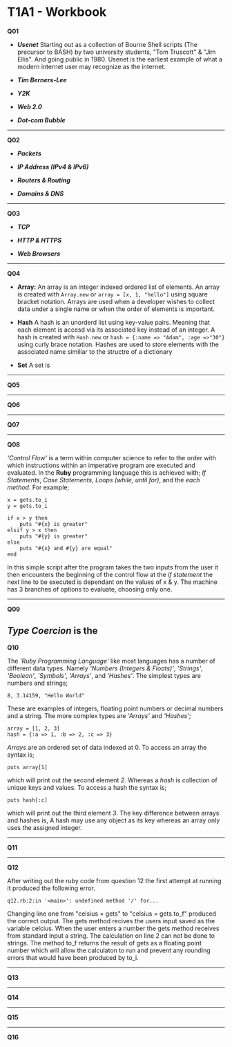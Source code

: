 # T1A1 - Workbook

**Q01**

* ***Usenet*** Starting out as a collection of Bourne Shell scripts (The
precursor to BASH) by two university students, "Tom Truscott" & "Jim Ellis". And
going public in 1980. Usenet is the earliest example of what a modern internet
user may recognize as the internet.

* ***Tim Berners-Lee***

* ***Y2K***

* ***Web 2.0***

* ***Dot-com Bubble***

---

**Q02**

* ***Packets***

* ***IP Address (IPv4 & IPv6)***

* ***Routers & Routing***

* ***Domains & DNS***

---

**Q03**

* ***TCP***

* ***HTTP & HTTPS***

* ***Web Browsers***

---

**Q04**

* **Array:** An array is an integer indexed ordered list of elements. An array
is created with ```Array.new``` or ```array = [x, 1, "hello"]``` using square
bracket notation. Arrays are used when a developer wishes to collect data under
a single name or when the order of elements is important.

* **Hash** A hash is an unorderd list using key-value pairs. Meaning that each
element is accesd via its associated key instead of an integer. A hash is
created with ```Hash.new``` or ```hash = {:name => "Adam", :age =>"30"}```
using curly brace notation. Hashes are used to store elements with the associated
name similiar to the structre of a dictionary

* **Set** A set is

---

**Q05**

---

**Q06**

---

**Q07**

---

**Q08**

*'Control Flow'* is a term within computer science to refer to the order with
which instructions within an imperative program are executed and evaluated. In
the **Ruby** programming language this is achieved with; *If Statements*, *Case
Statements*, *Loops (while, until for)*, and the *each method*. For example;
```
x = gets.to_i
y = gets.to_i

if x > y then
    puts "#{x} is greater"
elsif y > x then
    puts "#{y} is greater"
else
    puts "#{x} and #{y} are equal"
end
```
In this simple script after the program takes the two inputs from the user it
then encounters the beginning of the control flow at the *if statement* the next
line to be executed is dependant on the values of x & y. The machine has 3
branches of options to evaluate, choosing only one.

---

**Q09**

*Type Coercion* is the
---

**Q10**

The *'Ruby Programming Language'* like most languages has a number of different
data types. Namely *'Numbers (Integers & Floats)'*, *'Strings'*, *'Boolean'*,
*'Symbols'*, *'Arrays'*, and *'Hashes'*. The simplest types are numbers and
strings;
```
8, 3.14159, "Hello World"
```
These are examples of integers, floating point numbers or decimal numbers and a
string. The more complex types are *'Arrays'* and *'Hashes'*;
```
array = [1, 2, 3]
hash = {:a => 1, :b => 2, :c => 3}
```
*Arrays* are an ordered set of data indexed at 0. To access an array the syntax
is;
```
puts array[1]
```
which will print out the second element *2*. Whereas a *hash* is collection
of unique keys and values. To access a hash the syntax is;
```
puts hash[:c]
```
which will print out the third element *3*. The key difference between arrays
and hashes is, A hash may use any object as its key whereas an array only uses
the assigned integer.

---

**Q11**

---

**Q12**

After writing out the ruby code from question 12 the first attempt at running it
produced the following error.

```q12.rb:2:in '<main>': undefined method '/' for...```


Changing line one from "celsius = gets" to "celsius = gets.to_f" produced the
correct output. The gets method recives the users input saved as the variable
celcius. When the user enters a number the gets method receives from standard
input a string. The calculation on line 2 can not be done to strings. The
method to_f returns the result of gets as a floating point number which will
allow the calculaton to run and prevent any rounding errors that would have been
produced by to_i.

___

**Q13**

___

**Q14**

___

**Q15**

___

**Q16**
